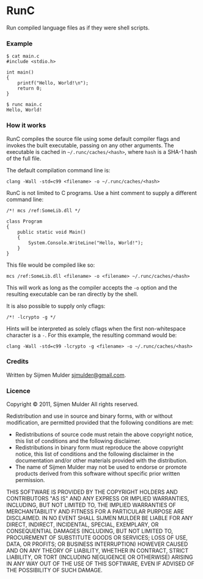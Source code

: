 # RunC

Run compiled language files as if they were shell scripts.

### Example

    $ cat main.c
    #include <stdio.h>

    int main()
    {
    	printf("Hello, World!\n");
    	return 0;
    }

    $ runc main.c
    Hello, World!

### How it works

RunC compiles the source file using some default compiler flags and invokes the built executable, passing on any other arguments. The executable is cached in `~/.runc/caches/<hash>`, where `hash` is a SHA-1 hash of the full file.

The default compilation command line is:

    clang -Wall -std=c99 <filename> -o ~/.runc/caches/<hash>

RunC is not limited to C programs. Use a hint comment to supply a different command line:

    /*! mcs /ref:SomeLib.dll */

    class Program
    {
    	public static void Main()
    	{
    		System.Console.WriteLine("Hello, World!");
    	}
    }

This file would be compiled like so:

    mcs /ref:SomeLib.dll <filename> -o <filename> ~/.runc/caches/<hash>

This will work as long as the compiler accepts the `-o` option and the resulting executable can be ran directly by the shell.

It is also possible to supply only cflags:

    /*! -lcrypto -g */

Hints will be interpreted as solely cflags when the first non-whitespace character is a `-`. For this example, the resulting command would be:

    clang -Wall -std=c99 -lcrypto -g <filename> -o ~/.runc/caches/<hash>

### Credits

Written by Sijmen Mulder <sjmulder@gmail.com>.

### Licence

Copyright © 2011, Sijmen Mulder
All rights reserved.

Redistribution and use in source and binary forms, with or without
modification, are permitted provided that the following conditions are met:

 * Redistributions of source code must retain the above copyright
   notice, this list of conditions and the following disclaimer.
 * Redistributions in binary form must reproduce the above copyright
   notice, this list of conditions and the following disclaimer in the
   documentation and/or other materials provided with the distribution.
 * The name of Sijmen Mulder may not be used to endorse or promote products
   derived from this software without specific prior written permission.

THIS SOFTWARE IS PROVIDED BY THE COPYRIGHT HOLDERS AND CONTRIBUTORS "AS IS" AND
ANY EXPRESS OR IMPLIED WARRANTIES, INCLUDING, BUT NOT LIMITED TO, THE IMPLIED
WARRANTIES OF MERCHANTABILITY AND FITNESS FOR A PARTICULAR PURPOSE ARE
DISCLAIMED. IN NO EVENT SHALL SIJMEN MULDER BE LIABLE FOR ANY
DIRECT, INDIRECT, INCIDENTAL, SPECIAL, EXEMPLARY, OR CONSEQUENTIAL DAMAGES
(INCLUDING, BUT NOT LIMITED TO, PROCUREMENT OF SUBSTITUTE GOODS OR SERVICES;
LOSS OF USE, DATA, OR PROFITS; OR BUSINESS INTERRUPTION) HOWEVER CAUSED AND
ON ANY THEORY OF LIABILITY, WHETHER IN CONTRACT, STRICT LIABILITY, OR TORT
(INCLUDING NEGLIGENCE OR OTHERWISE) ARISING IN ANY WAY OUT OF THE USE OF THIS
SOFTWARE, EVEN IF ADVISED OF THE POSSIBILITY OF SUCH DAMAGE.